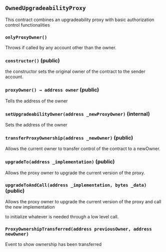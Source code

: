 ## `OwnedUpgradeabilityProxy`

This contract combines an upgradeability proxy with basic authorization control functionalities

### `onlyProxyOwner()`

Throws if called by any account other than the owner.

### `constructor()` (public)

the constructor sets the original owner of the contract to the sender account.

### `proxyOwner() → address owner` (public)

Tells the address of the owner

### `setUpgradeabilityOwner(address _newProxyOwner)` (internal)

Sets the address of the owner

### `transferProxyOwnership(address _newOwner)` (public)

Allows the current owner to transfer control of the contract to a newOwner.

### `upgradeTo(address _implementation)` (public)

Allows the proxy owner to upgrade the current version of the proxy.

### `upgradeToAndCall(address _implementation, bytes _data)` (public)

Allows the proxy owner to upgrade the current version of the proxy and call the new implementation

to initialize whatever is needed through a low level call.

### `ProxyOwnershipTransferred(address previousOwner, address newOwner)`

Event to show ownership has been transferred
